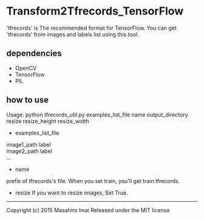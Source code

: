 # Transform2Tfrecords_TensorFlow

'tfrecords' is The recommended format for TensorFlow. You can get 'tfrecords' from images and labels list using this tool.

## dependencies
- OpenCV
- TensorFlow
- PIL

## how to use

Usage: python tfrecords_util.py examples_list_file name output_directory resize resize_height resize_width

- examples_list_file
  
image1_path label  
image2_path label  
...  


- name

prefix of tfrecords's file. When you set train, you'll get train.tfrecords.


- resize
If you want to resize images, Set True.


---

Copyright (c) 2015 Masahiro Imai
Released under the MIT license
